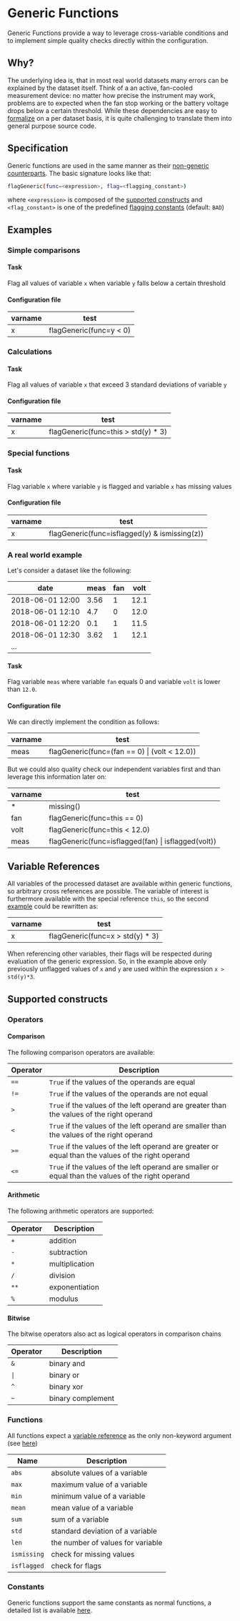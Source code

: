 # Generic Functions

Generic Functions provide a way to leverage cross-variable conditions 
and to implement simple quality checks directly within the configuration.

## Why?
The underlying idea is, that in most real world datasets many errors
can be explained by the dataset itself. Think of a an active, fan-cooled
measurement device: no matter how precise the instrument may work, problems
are to expected when the fan stop working or the battery voltage 
drops below a certain threshold. While these dependencies are easy to 
[formalize](#a-real-world-example) on a per dataset basis, it is quite
challenging to translate them into general purpose source code.

## Specification
Generic functions are used in the same manner as their
[non-generic counterparts](docs/FunctionIndex.md). The basic 
signature looks like that:
```sh
flagGeneric(func=<expression>, flag=<flagging_constant>)
```
where `<expression>` is composed of the [supported constructs](#supported-constructs)
and `<flag_constant>` is one of the predefined
[flagging constants](docs/ParameterDescriptions.md#flagging-constants) (default: `BAD`)


## Examples

### Simple comparisons

#### Task
Flag all values of variable `x` when variable `y` falls below a certain threshold

#### Configuration file

| varname | test                    |
|---------|-------------------------|
| x       | flagGeneric(func=y < 0) |

### Calculations

#### Task
Flag all values of variable `x` that exceed 3 standard deviations of variable `y`

#### Configuration file

| varname | test                                |
|---------|-------------------------------------|
| x       | flagGeneric(func=this > std(y) * 3) |

### Special functions

#### Task
Flag variable `x` where variable `y` is flagged and variable `x` has missing values

#### Configuration file

| varname | test                                                |
|---------|-----------------------------------------------------|
| x       | flagGeneric(func=isflagged(y) & ismissing(z)) |


### A real world example
Let's consider a dataset like the following:

| date             | meas | fan | volt |
|------------------|------|-----|------|
| 2018-06-01 12:00 | 3.56 |   1 | 12.1 |
| 2018-06-01 12:10 |  4.7 |   0 | 12.0 |
| 2018-06-01 12:20 |  0.1 |   1 | 11.5 |
| 2018-06-01 12:30 | 3.62 |   1 | 12.1 |
| ...              |      |     |      |

#### Task
Flag variable `meas` where variable `fan` equals 0 and variable `volt`
is lower than `12.0`.

#### Configuration file
We can directly implement the condition as follows:

| varname | test                                         |
|---------|----------------------------------------------|
| meas    | flagGeneric(func=(fan == 0) \|  (volt < 12.0)) |

But we could also quality check our independent variables first
and than leverage this information later on:

| varname | test                                                    |
|---------|---------------------------------------------------------|
| *       | missing()                                               |
| fan     | flagGeneric(func=this == 0)                             |
| volt    | flagGeneric(func=this < 12.0)                           |
| meas    | flagGeneric(func=isflagged(fan) \| isflagged(volt)) |


## Variable References
All variables of the processed dataset are available within generic functions,
so arbitrary cross references are possible. The variable of interest 
is furthermore available with the special reference `this`, so the second 
[example](#calculations) could be rewritten as: 

| varname | test                             |
|---------|----------------------------------|
| x       | flagGeneric(func=x > std(y) * 3) |

When referencing other variables, their flags will be respected during evaluation
of the generic expression. So, in the example above only previously
unflagged values of `x` and `y` are used within the expression `x > std(y)*3`. 


## Supported constructs

### Operators

#### Comparison

The following comparison operators are available:

| Operator | Description                                                                                        |
|----------|----------------------------------------------------------------------------------------------------|
| `==`     | `True` if the values of the operands are equal                                                     |
| `!=`     | `True` if the values of the operands are not equal                                                 |
| `>`      | `True` if the values of the left operand are greater than the values of the right operand          |
| `<`      | `True` if the values of the left operand are smaller than the values of the right operand          |
| `>=`     | `True` if the values of the left operand are greater or equal than the values of the right operand |
| `<=`     | `True` if the values of the left operand are smaller or equal than the values of the right operand |

#### Arithmetic
The following arithmetic operators are supported:

| Operator | Description    |
|----------|----------------|
| `+`      | addition       |
| `-`      | subtraction    |
| `*`      | multiplication |
| `/`      | division       |
| `**`     | exponentiation |
| `%`      | modulus        |

#### Bitwise
The bitwise operators also act as logical operators in comparison chains

| Operator | Description       |
|----------|-------------------|
| `&`      | binary and        |
| `\|`     | binary or         |
| `^`      | binary xor        |
| `~`      | binary complement |

### Functions

All functions expect a [variable reference](#variable-references)
as the only non-keyword argument (see [here](#special-functions))

| Name        | Description                       |
|-------------|-----------------------------------|
| `abs`       | absolute values of a variable     |
| `max`       | maximum value of a variable       |
| `min`       | minimum value of a variable       |
| `mean`      | mean value of a variable          |
| `sum`       | sum of a variable                 |
| `std`       | standard deviation of a variable  |
| `len`       | the number of values for variable |
| `ismissing` | check for missing values          |
| `isflagged` | check for flags                   |

### Constants
Generic functions support the same constants as normal functions, a detailed 
list is available [here](docs/ParameterDescriptions.md#constants).
